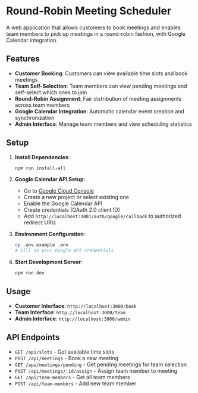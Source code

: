 # Round-Robin Meeting Scheduler

A web application that allows customers to book meetings and enables team members to pick up meetings in a round-robin fashion, with Google Calendar integration.

## Features

- **Customer Booking**: Customers can view available time slots and book meetings
- **Team Self-Selection**: Team members can view pending meetings and self-select which ones to join
- **Round-Robin Assignment**: Fair distribution of meeting assignments across team members
- **Google Calendar Integration**: Automatic calendar event creation and synchronization
- **Admin Interface**: Manage team members and view scheduling statistics

## Setup

1. **Install Dependencies**:
   ```bash
   npm run install-all
   ```

2. **Google Calendar API Setup**:
   - Go to [Google Cloud Console](https://console.cloud.google.com/)
   - Create a new project or select existing one
   - Enable the Google Calendar API
   - Create credentials (OAuth 2.0 client ID)
   - Add `http://localhost:3001/auth/google/callback` to authorized redirect URIs

3. **Environment Configuration**:
   ```bash
   cp .env.example .env
   # Fill in your Google API credentials
   ```

4. **Start Development Server**:
   ```bash
   npm run dev
   ```

## Usage

- **Customer Interface**: `http://localhost:3000/book`
- **Team Interface**: `http://localhost:3000/team`
- **Admin Interface**: `http://localhost:3000/admin`

## API Endpoints

- `GET /api/slots` - Get available time slots
- `POST /api/meetings` - Book a new meeting
- `GET /api/meetings/pending` - Get pending meetings for team selection
- `POST /api/meetings/:id/assign` - Assign team member to meeting
- `GET /api/team-members` - Get all team members
- `POST /api/team-members` - Add new team member